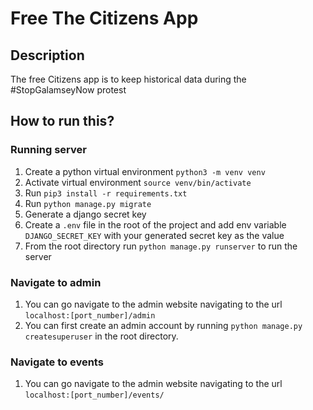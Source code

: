 # Free The Citizens App
## Description
The free Citizens app is to keep historical data during the #StopGalamseyNow protest

## How to run this?
### Running server
1. Create a python virtual environment
`python3 -m venv venv`
2. Activate virtual environment
`source venv/bin/activate`
3. Run `pip3 install -r requirements.txt`
4. Run `python manage.py migrate`
5. Generate a django secret key
6. Create a `.env` file in the root of the project and add env variable `DJANGO_SECRET_KEY` with your generated secret key as the value
5. From the root directory run `python manage.py runserver` to run the server

### Navigate to admin
1. You can go navigate to the admin website navigating to the url `localhost:[port_number]/admin`
2. You can first create an admin account by running `python manage.py createsuperuser` in the root directory.

### Navigate to events
1. You can go navigate to the admin website navigating to the url `localhost:[port_number]/events/`

